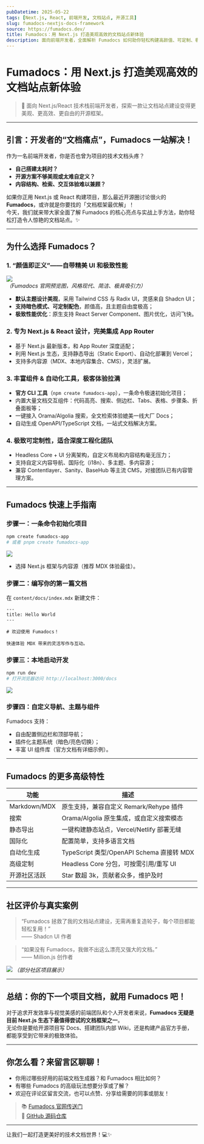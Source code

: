 ```yaml
---
pubDatetime: 2025-05-22
tags: [Next.js, React, 前端开发, 文档站点, 开源工具]
slug: fumadocs-nextjs-docs-framework
source: https://fumadocs.dev/
title: Fumadocs：用 Next.js 打造美观高效的文档站点新体验
description: 面向前端开发者，全面解析 Fumadocs 如何助你轻松构建高颜值、可定制、极致性能的文档网站。附上快速上手指南与核心亮点。
---
```


# Fumadocs：用 Next.js 打造美观高效的文档站点新体验

> 🚀 面向 Next.js/React 技术栈前端开发者，探索一款让文档站点建设变得更美观、更高效、更自由的开源框架。

---

## 引言：开发者的“文档痛点”，Fumadocs 一站解决！

作为一名前端开发者，你是否也曾为项目的技术文档头疼？

- **自己搭建太耗时？**
- **开源方案不够美观或太难自定义？**
- **内容结构、检索、交互体验难以兼顾？**

如果你正用 Next.js 或 React 构建项目，那么最近开源圈讨论很火的 **Fumadocs**，或许就是你要找的「文档框架最优解」！  
今天，我们就来带大家全面了解 Fumadocs 的核心亮点与实战上手方法，助你轻松打造令人惊艳的文档站点。✨

---

## 为什么选择 Fumadocs？

### 1. “颜值即正义”——自带精美 UI 和极致性能

![](https://fumadocs.dev/_next/image?url=%2Fopengraph-image.png&w=3840&q=75)  
_（Fumadocs 官网预览图，风格现代、简洁、极具吸引力）_

- **默认主题设计美观**，采用 Tailwind CSS 与 Radix UI，灵感来自 Shadcn UI；
- **支持暗色模式、可定制配色**，颜值高，且主题自由度极高；
- **极致性能优化**：原生支持 React Server Component、图片优化，访问飞快。

### 2. 专为 Next.js & React 设计，完美集成 App Router

- 基于 Next.js 最新版本，和 App Router 深度适配；
- 利用 Next.js 生态，支持静态导出（Static Export）、自动化部署到 Vercel；
- 支持多内容源（MDX、本地内容集合、CMS），灵活扩展。

### 3. 丰富组件 & 自动化工具，极客体验拉满

- **官方 CLI 工具**（`npm create fumadocs-app`），一条命令极速初始化项目；
- 内置大量文档交互组件：代码高亮、搜索、侧边栏、Tabs、表格、步骤条、折叠面板等；
- 一键接入 Orama/Algolia 搜索，全文检索体验媲美一线大厂 Docs；
- 自动生成 OpenAPI/TypeScript 文档，一站式文档解决方案。

### 4. 极致可定制性，适合深度工程化团队

- Headless Core + UI 分离架构，自定义布局和内容结构毫无压力；
- 支持自定义内容导航、国际化（i18n）、多主题、多内容源；
- 兼容 Contentlayer、Sanity、BaseHub 等主流 CMS，对接团队已有内容管理方案。

---

## Fumadocs 快速上手指南

### 步骤一：一条命令初始化项目

```bash
npm create fumadocs-app
# 或者 pnpm create fumadocs-app
```

![](https://fumadocs.dev/images/cli-demo.png)

- 选择 Next.js 框架与内容源（推荐 MDX 体验最佳）。

### 步骤二：编写你的第一篇文档

在 `content/docs/index.mdx` 新建文件：

```mdx
---
title: Hello World
---

# 欢迎使用 Fumadocs！

快速体验 MDX 带来的灵活写作与互动。
```

### 步骤三：本地启动开发

```bash
npm run dev
# 打开浏览器访问 http://localhost:3000/docs
```

![](https://fumadocs.dev/images/demo-docs.png)

### 步骤四：自定义导航、主题与组件

Fumadocs 支持：

- 自由配置侧边栏和顶部导航；
- 插件化主题系统（暗色/亮色切换）；
- 丰富 UI 组件库（官方文档有详细示例）。

---

## Fumadocs 的更多高级特性

| 功能         | 描述                                      |
| ------------ | ----------------------------------------- |
| Markdown/MDX | 原生支持，兼容自定义 Remark/Rehype 插件   |
| 搜索         | Orama/Algolia 原生集成，或自定义搜索模态  |
| 静态导出     | 一键构建静态站点，Vercel/Netlify 部署无缝 |
| 国际化       | 配置简单，支持多语言文档                  |
| 自动化生成   | TypeScript 类型/OpenAPI Schema 直接转 MDX |
| 高级定制     | Headless Core 分包，可按需引用/重写 UI    |
| 开源社区活跃 | Star 数超 3k，贡献者众多，维护及时        |

---

## 社区评价与真实案例

> “Fumadocs 拯救了我的文档站点建设，无需再重复造轮子，每个项目都能轻松复用！”  
> —— Shadcn UI 作者

> “如果没有 Fumadocs，我做不出这么漂亮又强大的文档。”  
> —— Million.js 创作者

![](https://fumadocs.dev/images/showcase.png)
_（部分社区项目展示）_

---

## 总结：你的下一个项目文档，就用 Fumadocs 吧！

对于追求开发效率与视觉美感的前端团队和个人开发者来说，**Fumadocs 无疑是目前 Next.js 生态下最值得尝试的文档框架之一**。  
无论你是要给开源项目写 Docs、搭建团队内部 Wiki，还是构建产品官方手册，都能享受到它带来的极致体验。

---

## 你怎么看？来留言区聊聊！

- 你用过哪些好用的前端文档生成器？和 Fumadocs 相比如何？
- 有哪些 Fumadocs 的高级玩法想要分享或了解？
- 欢迎在评论区留言交流，也可以点赞、分享给需要的同事或朋友！

> 📚 [Fumadocs 官网传送门](https://fumadocs.dev/)  
> 🐙 [GitHub 源码仓库](https://github.com/fuma-nama/fumadocs)

---

让我们一起打造更美好的技术文档世界！💻✨
